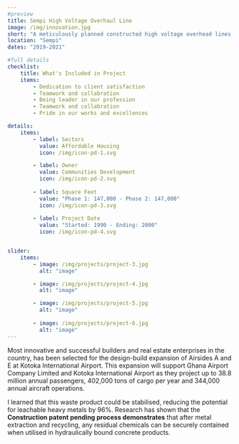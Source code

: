 ```yaml
---
#preview
title: Sempi High Voltage Overhaul Line
image: /img/innovation.jpg
short: "A meticulously planned constructed high voltage overhead lines to provide reliable power transmission across long distance…"
location: "Sempi"
dates: "2019-2021"

#full details
checklist:
    title: What's Included in Project
    items:
        - Dedication to client satisfaction
        - Teamwork and collabration
        - Being leader in our profession
        - Teamwork and collabration
        - Pride in our works and excellences

details:
    items:
        - label: Sectors
          value: Affordable Housing
          icon: /img/icon-pd-1.svg

        - label: Owner
          value: Communities Development
          icon: /img/icon-pd-2.svg
        
        - label: Square Feet
          value: "Phase 1: 147,000 - Phase 2: 147,000"
          icon: /img/icon-pd-3.svg
        
        - label: Project Date
          value: "Started: 1990 - Ending: 2000"
          icon: /img/icon-pd-4.svg


slider: 
    items:
        - image: /img/projects/project-3.jpg
          alt: "image"

        - image: /img/projects/project-4.jpg
          alt: "image"

        - image: /img/projects/project-5.jpg
          alt: "image"
        
        - image: /img/projects/project-6.jpg
          alt: "image"
---
```


Most innovative and successful builders and real estate enterprises in the country, has been selected for the design-build expansion of Airsides A and E at Kotoka International Airport. This expansion will support Ghana Airport Company Limited and Kotoka International Airport as they project up to 38.8 million annual passengers, 402,000 tons of cargo per year and 344,000 annual aircraft operations.

I learned that this waste product could be stabilised, reducing the potential for leachable heavy metals by 96%. Research has shown that the **Construction patent pending process demonstrates** that after metal extraction and recycling, any residual chemicals can be securely contained when utilised in hydraulically bound concrete products.